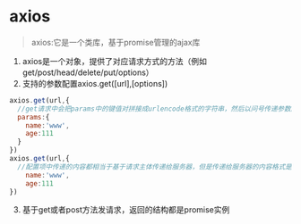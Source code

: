 # axios  

> axios:它是一个类库，基于promise管理的ajax库  

1. axios是一个对象，提供了对应请求方式的方法（例如get/post/head/delete/put/options）  
2. 支持的参数配置axios.get([url],[options])

```javascript
axios.get(url,{
  //get请求中会把params中的键值对拼接成urlencode格式的字符串，然后以问号传递参数的方式，传递给服务器，类似于JQ-ajax中的data
  params:{
    name:'www',
    age:111
  }
})
axios.get(url,{
  //配置项中传递的内容都相当于基于请求主体传递给服务器，但是传递给服务器的内容格式是RAM（json格式的子字符串）不是x-www-from-urlencoded
    name:'www',
    age:111
})
```

3. 基于get或者post方法发请求，返回的结构都是promise实例  
